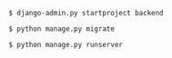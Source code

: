 ```
$ django-admin.py startproject backend
```


```
$ python manage.py migrate
```

```
$ python manage.py runserver
```
